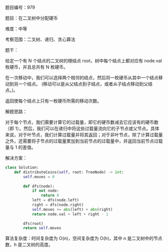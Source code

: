 题目编号：979

题目：在二叉树中分配硬币

难度：中等

考察范围：二叉树、递归、贪心算法

题干：

给定一个有 N 个结点的二叉树的根结点 root，树中每个结点上都对应有 node.val 枚硬币，并且总共有 N 枚硬币。

在一次移动中，我们可以选择两个相邻的结点，然后将一枚硬币从其中一个结点移动到另一个结点。 (移动可以是从父结点到子结点，或者从子结点移动到父结点。)。

返回使每个结点上只有一枚硬币所需的移动次数。

解题思路：

对于每个节点，我们需要计算它的过载量，即它的硬币数减去它应该有的硬币数（即 1）。然后，我们可以在递归中将这些过载量流向它的子节点或父节点。具体来说，对于叶节点，我们计算过载量并将其返回；对于非叶节点，除了计算过载量之外，还需要将子节点的过载量累加到当前节点的过载量中，并返回当前节点过载量与 1 的差值。

解决方案：

```python
class Solution:
    def distributeCoins(self, root: TreeNode) -> int:
        self.moves = 0
        
        def dfs(node):
            if not node:
                return 0
            left = dfs(node.left)
            right = dfs(node.right)
            self.moves += abs(left) + abs(right)
            return node.val + left + right - 1
        
        dfs(root)
        return self.moves
```

算法复杂度：时间复杂度为 O(n)，空间复杂度为 O(h)，其中 n 是二叉树中的节点数，h 是二叉树的高度。